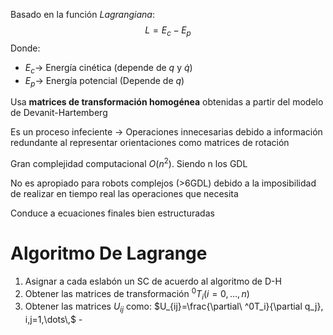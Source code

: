 Basado en la función *Lagrangiana*:
$$L=E_c-E_p$$
Donde:
- $E_c \rightarrow$ Energía cinética (depende de $q$ y $\dot{q}$)
- $E_p \rightarrow$ Energía potencial (Depende de $q$)

Usa **matrices de transformación homogénea** obtenidas a partir del modelo de Devanit-Hartemberg

Es un proceso infeciente $\rightarrow$ Operaciones innecesarias debido a información redundante al representar orientaciones como matrices de rotación

Gran complejidad computacional $O(n^2)$. Siendo n los GDL 

No es apropiado para robots complejos (>6GDL) debido a la imposibilidad de realizar en tiempo real las operaciones que necesita

Conduce a ecuaciones finales bien estructuradas

# Algoritmo De Lagrange
1. Asignar a cada eslabón un SC de acuerdo al algoritmo de D-H
2. Obtener las matrices de transformación $^0T_i (i=0,\dots,n)$ 
3. Obtener las matrices $U_{ij}$ como:
   $U_{ij}=\frac{\partial\ ^0T_i}{\partial q_j}, i,j=1,\dots\,$
	   - 


